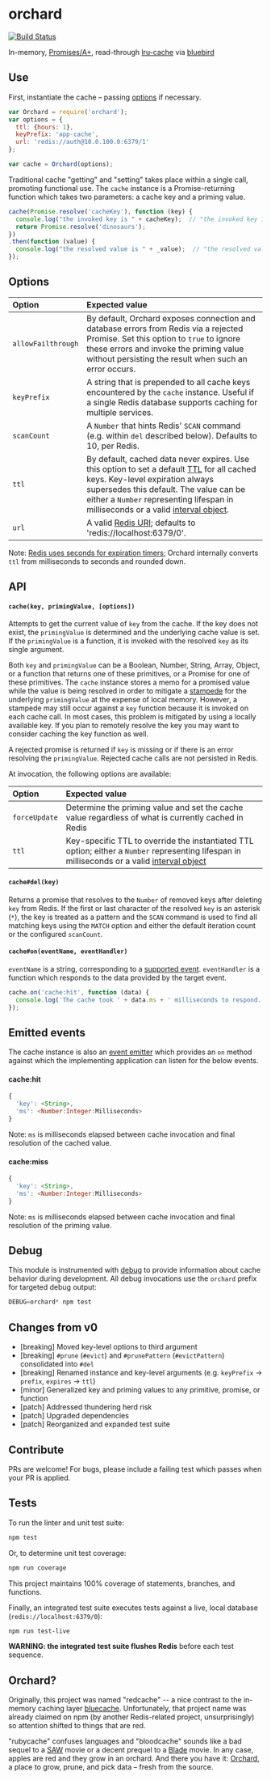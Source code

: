orchard
=======

[![Build Status](https://travis-ci.org/kurttheviking/orchard.svg?branch=master)](https://travis-ci.org/kurttheviking/orchard)

In-memory, [Promises/A+](https://promisesaplus.com/), read-through [lru-cache](https://github.com/isaacs/node-lru-cache) via [bluebird](https://github.com/petkaantonov/bluebird)


## Use

First, instantiate the cache &ndash; passing [options](https://github.com/kurttheviking/orchard#options) if necessary.

```js
var Orchard = require('orchard');
var options = {
  ttl: {hours: 1},
  keyPrefix: 'app-cache',
  url: 'redis://auth@10.0.100.0:6379/1'
};

var cache = Orchard(options);
```

Traditional cache "getting" and "setting" takes place within a single call, promoting functional use. The `cache` instance is a Promise-returning function which takes two parameters: a cache key and a priming value.

```js
cache(Promise.resolve('cacheKey'), function (key) {
  console.log("the invoked key is " + cacheKey);  // "the invoked key is cacheKey"
  return Promise.resolve('dinosaurs');
})
.then(function (value) {
  console.log("the resolved value is " + _value);  // "the resolved value is dinosaurs"
});
```

## Options

| Option | Expected value |
| :------- | :----------- |
| `allowFailthrough` | By default, Orchard exposes connection and database errors from Redis via a rejected Promise. Set this option to `true` to ignore these errors and invoke the priming value without persisting the result when such an error occurs. |
| `keyPrefix` | A string that is prepended to all cache keys encountered by the `cache` instance. Useful if a single Redis database supports caching for multiple services. |
| `scanCount` | A `Number` that hints Redis' `SCAN` command (e.g. within `del` described below). Defaults to 10, per Redis. |
| `ttl` | By default, cached data never expires. Use this option to set a default [TTL](http://redis.io/commands/ttl) for all cached keys. Key-level expiration always supersedes this default. The value can be either a `Number` representing lifespan in milliseconds or a valid [interval object](https://www.npmjs.com/package/interval). |
| `url` | A valid [Redis URI](https://npmjs.org/package/redisuri); defaults to 'redis://localhost:6379/0'. |

Note: [Redis uses seconds for expiration timers](http://redis.io/commands/expire); Orchard internally converts `ttl` from milliseconds to seconds and rounded down.


## API

#### `cache(key, primingValue, [options])`

Attempts to get the current value of `key` from the cache. If the key does not exist, the `primingValue` is determined and the underlying cache value is set. If the `primingValue` is a function, it is invoked with the resolved `key` as its single argument.

Both `key` and `primingValue` can be a Boolean, Number, String, Array, Object, or a function that returns one of these primitives, or a Promise for one of these primitives. The `cache` instance stores a memo for a promised value while the value is being resolved in order to mitigate a [stampede](https://en.wikipedia.org/wiki/Cache_stampede) for the underlying `primingValue` at the expense of local memory. However, a stampede may still occur against a `key` function because it is invoked on each cache call. In most cases, this problem is mitigated by using a locally available key. If you plan to remotely resolve the key you may want to consider caching the key function as well.

A rejected promise is returned if `key` is missing or if there is an error resolving the `primingValue`. Rejected cache calls are not persisted in Redis.

At invocation, the following options are available:

| Option | Expected value |
| :------- | :----------- |
| `forceUpdate` | Determine the priming value and set the cache value regardless of what is currently cached in Redis |
| `ttl` | Key-specific TTL to override the instantiated TTL option; either a `Number` representing lifespan in milliseconds or a valid [interval object](https://www.npmjs.com/package/interval)  |

#### `cache#del(key)`

Returns a promise that resolves to the `Number` of removed keys after deleting `key` from Redis. If the first or last character of the resolved `key` is an asterisk (`*`), the key is treated as a pattern and the `SCAN` command is used to find all matching keys using the `MATCH` option and either the default iteration count or the configured `scanCount`.

#### `cache#on(eventName, eventHandler)`

`eventName` is a string, corresponding to a [supported event](https://github.com/kurttheviking/orchard#emitted-events). `eventHandler` is a function which responds to the data provided by the target event.

```js
cache.on('cache:hit', function (data) {
  console.log('The cache took ' + data.ms + ' milliseconds to respond.');
});
```


## Emitted events

The cache instance is also an [event emitter](http://nodejs.org/api/events.html#events_class_events_eventemitter) which provides an `on` method against which the implementing application can listen for the below events.

#### cache:hit

```js
{
  'key': <String>,
  'ms': <Number:Integer:Milliseconds>
}
```

Note: `ms` is milliseconds elapsed between cache invocation and final resolution of the cached value.

#### cache:miss

```js
{
  'key': <String>,
  'ms': <Number:Integer:Milliseconds>
}
```

Note: `ms` is milliseconds elapsed between cache invocation and final resolution of the priming value.


## Debug

This module is instrumented with [debug](https://www.npmjs.com/package/debug) to provide information about cache behavior during development. All debug invocations use the `orchard` prefix for targeted debug output:

```js
DEBUG=orchard* npm test
```


## Changes from v0

- [breaking] Moved key-level options to third argument
- [breaking] `#prune` (`#evict`) and `#prunePattern` (`#evictPattern`) consolidated into `#del`
- [breaking] Renamed instance and key-level arguments (e.g. `keyPrefix` &rarr; `prefix`, `expires` &rarr; `ttl`)
- [minor] Generalized key and priming values to any primitive, promise, or function
- [patch] Addressed thundering herd risk
- [patch] Upgraded dependencies
- [patch] Reorganized and expanded test suite


## Contribute

PRs are welcome! For bugs, please include a failing test which passes when your PR is applied.


## Tests

To run the linter and unit test suite:

```sh
npm test
```

Or, to determine unit test coverage:

```sh
npm run coverage
```

This project maintains 100% coverage of statements, branches, and functions.

Finally, an integrated test suite executes tests against a live, local database (`redis://localhost:6379/0`):

```sh
npm run test-live
```

**WARNING: the integrated test suite flushes Redis** before each test sequence.


## Orchard?

Originally, this project was named "redcache" -- a nice contrast to the in-memory caching layer [bluecache](https://github.com/agilemd/bluecache). Unfortunately, that project name was already claimed on npm (by another Redis-related project, unsurprisingly) so attention shifted to things that are red.

"rubycache" confuses languages and "bloodcache" sounds like a bad sequel to a [SAW](http://www.imdb.com/title/tt0387564) movie or a decent prequel to a [Blade](http://www.imdb.com/title/tt0120611/) movie. In any case, apples are red and they grow in an orchard. And there you have it: [Orchard](https://www.npmjs.com/package/orchard), a place to grow, prune, and pick data &ndash; fresh from the source.
